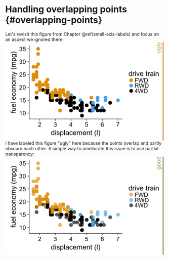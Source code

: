 
# Handling overlapping points {#overlapping-points}

Let's revisit this figure from Chapter \@ref(small-axis-labels) and focus on an aspect we ignored there:
<img src="overlapping_points_files/figure-html/unnamed-chunk-2-1.png" width="576" style="display: block; margin: auto;" />
I have labeled this figure "ugly" here because the points overlap and partly obscure each other. A simple way to ameliorate this issue is to use partial transparency:
<img src="overlapping_points_files/figure-html/unnamed-chunk-3-1.png" width="576" style="display: block; margin: auto;" />


